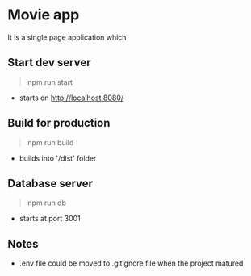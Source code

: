# Movie app

It is a single page application which

## Start dev server

> npm run start

-   starts on <a href="http://localhost:8080/" target="__blank">http://localhost:8080/</a>

## Build for production

> npm run build

-   builds into '/dist' folder

## Database server

> npm run db

-   starts at port 3001

## Notes

-   .env file could be moved to .gitignore file when the project matured

